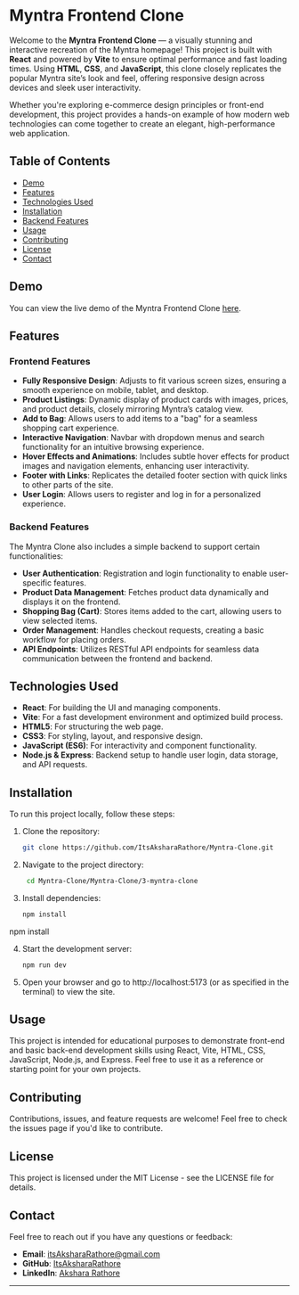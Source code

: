 # Myntra Frontend Clone

Welcome to the **Myntra Frontend Clone** — a visually stunning and interactive recreation of the Myntra homepage! This project is built with **React** and powered by **Vite** to ensure optimal performance and fast loading times. Using **HTML**, **CSS**, and **JavaScript**, this clone closely replicates the popular Myntra site’s look and feel, offering responsive design across devices and sleek user interactivity.

Whether you're exploring e-commerce design principles or front-end development, this project provides a hands-on example of how modern web technologies can come together to create an elegant, high-performance web application.

## Table of Contents

- [Demo](#demo)
- [Features](#features)
- [Technologies Used](#technologies-used)
- [Installation](#installation)
- [Backend Features](#backend-features)
- [Usage](#usage)
- [Contributing](#contributing)
- [License](#license)
- [Contact](#contact)

## Demo

You can view the live demo of the Myntra Frontend Clone [here](https://github.com/ItsAksharaRathore/Myntra-Clone).

## Features

### Frontend Features

- **Fully Responsive Design**: Adjusts to fit various screen sizes, ensuring a smooth experience on mobile, tablet, and desktop.
- **Product Listings**: Dynamic display of product cards with images, prices, and product details, closely mirroring Myntra’s catalog view.
- **Add to Bag**: Allows users to add items to a "bag" for a seamless shopping cart experience.
- **Interactive Navigation**: Navbar with dropdown menus and search functionality for an intuitive browsing experience.
- **Hover Effects and Animations**: Includes subtle hover effects for product images and navigation elements, enhancing user interactivity.
- **Footer with Links**: Replicates the detailed footer section with quick links to other parts of the site.
- **User Login**: Allows users to register and log in for a personalized experience.

### Backend Features

The Myntra Clone also includes a simple backend to support certain functionalities:

- **User Authentication**: Registration and login functionality to enable user-specific features.
- **Product Data Management**: Fetches product data dynamically and displays it on the frontend.
- **Shopping Bag (Cart)**: Stores items added to the cart, allowing users to view selected items.
- **Order Management**: Handles checkout requests, creating a basic workflow for placing orders.
- **API Endpoints**: Utilizes RESTful API endpoints for seamless data communication between the frontend and backend.

## Technologies Used

- **React**: For building the UI and managing components.
- **Vite**: For a fast development environment and optimized build process.
- **HTML5**: For structuring the web page.
- **CSS3**: For styling, layout, and responsive design.
- **JavaScript (ES6)**: For interactivity and component functionality.
- **Node.js & Express**: Backend setup to handle user login, data storage, and API requests.

## Installation

To run this project locally, follow these steps:

1. Clone the repository:

   ```bash
   git clone https://github.com/ItsAksharaRathore/Myntra-Clone.git

    ```

2. Navigate to the project directory:

   ```bash
    cd Myntra-Clone/Myntra-Clone/3-myntra-clone
    ```
   

3. Install dependencies:

   ```bash
   npm install
    ```
npm install

4. Start the development server:
     ```bash
   npm run dev
    ```
5. Open your browser and go to http://localhost:5173 (or as specified in the terminal) to view the site.

## Usage
This project is intended for educational purposes to demonstrate front-end and basic back-end development skills using React, Vite, HTML, CSS, JavaScript, Node.js, and Express. Feel free to use it as a reference or starting point for your own projects.
## Contributing
Contributions, issues, and feature requests are welcome! Feel free to check the issues page if you'd like to contribute.

## License
This project is licensed under the MIT License - see the LICENSE file for details.


## Contact
Feel free to reach out if you have any questions or feedback:

- **Email**: itsAksharaRathore@gmail.com
- **GitHub**: [ItsAksharaRathore](https://github.com/ItsAksharaRathore)
- **LinkedIn**: [Akshara Rathore](https://www.linkedin.com/in/itsAksharaRathore)


---